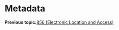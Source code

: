 # Metadata

**Previous topic:**[856 \(Electronic Location and Access\)](../tables/856_mfhd_table.md)

